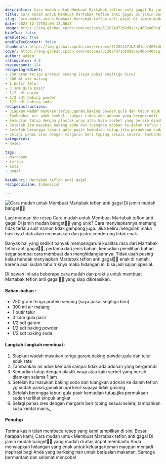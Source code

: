 ```yaml
---
description: Cara mudah untuk Membuat Martabak teflon anti gagal Di jamin mudah banget"
title: Cara mudah untuk Membuat Martabak teflon anti gagal Di jamin mudah banget
slug: Cara-mudah-untuk-Membuat-Martabak-teflon-anti-gagal-Di-jamin-mudah-banget
date: 2022-12-17T03:09:12.063Z
image: https://img-global.cpcdn.com/recipes/312824371b8d01ce/400x400cq70/photo.jpg
hideToc: false
enableToc: true
enableTocContent: false
thumbnail: https://img-global.cpcdn.com/recipes/312824371b8d01ce/400x400cq70/photo.jpg
cover: https://img-global.cpcdn.com/recipes/312824371b8d01ce/400x400cq70/photo.jpg
author: admin
ratingvalue: 4.8
reviewcount: 124
recipeingredient:
- 250 gram terigu protein sedang (saya pakai segitiga biru)
- 300 ml air matang
- 1 butir telur
- 3 sdm gula pasir
- 1/2 sdt garam
- 1/2 sdt baking powder
- 1/2 sdt baking soda
recipeinstructions:
- Siapkan wadah masukan terigu,garam,baking powder,gula dan telur aduk rata
- Tambahkan air aduk kembali sampai tidak ada adonan yang bergerindil
- Kemudian tutup dengan plastik wrap atau kain serbet yang bersih diamkan selama 1 jam
- Setelah itu masukan baking soda dan tuangkan adonan ke dalam teflon yg sudah panas,gunakan api kecil supaya tidak gosong
- Setelah berongga taburi gula pasir kemudian tutup,jika permukaan sudah terlihat empuk angkat
- Selagi panas oles dengan margarin beri toping sesuai selera, tambahkan susu kental manis,,
categories:
- Resep

tags:
- Martabak
- teflon
- anti
- gagal

katakunci: Martabak teflon anti gagal
recipecuisine: Indonesian

---
```


![Cara mudah untuk Membuat Martabak teflon anti gagal Di jamin mudah banget👩‍🍳](https://img-global.cpcdn.com/recipes/312824371b8d01ce/400x400cq70/photo.jpg)

Lagi mencari ide resep Cara mudah untuk Membuat Martabak teflon anti gagal Di jamin mudah banget👩‍🍳 yang unik? Cara menyiapkannya memang tidak terlalu sulit namun tidak gampang juga. Jika keliru mengolah maka hasilnya tidak akan memuaskan dan justru cenderung tidak enak.

Banyak hal yang sedikit banyak mempengaruhi kualitas rasa dari Martabak teflon anti gagal👩‍🍳, pertama dari jenis bahan, kemudian pemilihan bahan segar sampai cara membuat dan menghidangkannya. Tidak usah pusing kalau hendak menyiapkan Martabak teflon anti gagal👩‍🍳 enak di rumah, karena asal sudah tahu triknya maka hidangan ini bisa jadi sajian spesial.

Di bawah ini ada beberapa cara mudah dan praktis untuk membuat Martabak teflon anti gagal👩‍🍳 yang siap dikreasikan.

<!--inarticleads1-->

#### Bahan-bahan :

- 250 gram terigu protein sedang (saya pakai segitiga biru)
- 300 ml air matang
- 1 butir telur
- 3 sdm gula pasir
- 1/2 sdt garam
- 1/2 sdt baking powder
- 1/2 sdt baking soda

<!--inarticleads2-->

#### Langkah-langkah membuat :

1. Siapkan wadah masukan terigu,garam,baking powder,gula dan telur aduk rata
1. Tambahkan air aduk kembali sampai tidak ada adonan yang bergerindil
1. Kemudian tutup dengan plastik wrap atau kain serbet yang bersih diamkan selama 1 jam
1. Setelah itu masukan baking soda dan tuangkan adonan ke dalam teflon yg sudah panas,gunakan api kecil supaya tidak gosong
1. Setelah berongga taburi gula pasir kemudian tutup,jika permukaan sudah terlihat empuk angkat
1. Selagi panas oles dengan margarin beri toping sesuai selera, tambahkan susu kental manis,,

#### Penutup

Terima kasih telah membaca resep yang kami tampilkan di sini. Besar harapan kami, Cara mudah untuk Membuat Martabak teflon anti gagal Di jamin mudah banget👩‍🍳 yang mudah di atas dapat membantu Anda menyiapkan hidangan yang enak untuk keluarga/teman maupun menjadi inspirasi bagi Anda yang berkeinginan untuk berjualan makanan. Semoga bermanfaat dan selamat mencoba!
